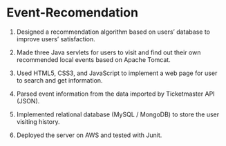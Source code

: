 # Event-Recomendation

1. Designed a recommendation algorithm based on users’ database to improve users’ satisfaction.


2. Made three Java servlets for users to visit and find out their own recommended local events based on Apache Tomcat. 

3. Used HTML5, CSS3, and JavaScript to implement a web page for user to search and get information.


4. Parsed event information from the data imported by Ticketmaster API (JSON).


5. Implemented relational database (MySQL / MongoDB) to store the user visiting history.


6. Deployed the server on AWS and tested with Junit.
